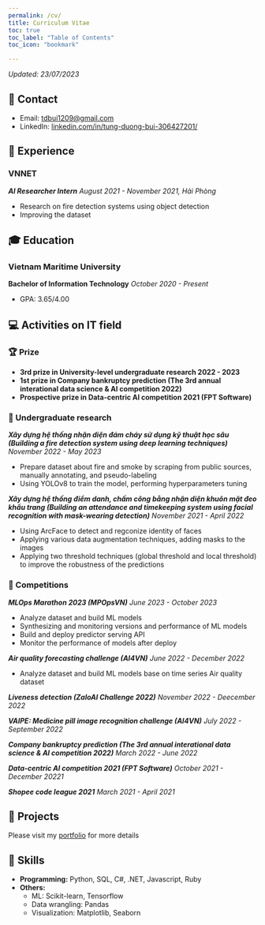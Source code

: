 ```yaml
---
permalink: /cv/
title: Curriculum Vitae
toc: true
toc_label: "Table of Contents"
toc_icon: "bookmark"

---
```

*Updated: 23/07/2023*

## 📧 Contact
- Email: tdbui1209@gmail.com
- LinkedIn: [linkedin.com/in/tung-duong-bui-306427201/](https://www.linkedin.com/in/tung-duong-bui-306427201/)

## 💼 Experience
### VNNET
***AI Researcher Intern***
*August 2021 - November 2021, Hải Phòng*
- Research on fire detection systems using object detection
- Improving the dataset

## 🎓 Education
### Vietnam Maritime University
**Bachelor of Information Technology**
*October 2020 - Present*
- GPA: 3.65/4.00

## 💻 Activities on IT field
### 🏆 Prize
- **3rd prize in University-level undergraduate research 2022 - 2023**
- **1st prize in Company bankruptcy prediction (The 3rd annual interational data science & AI competition 2022)**
- **Prospective prize in Data-centric AI competition 2021 (FPT Software)**

### 🔬 Undergraduate research
***Xây dựng hệ thống nhận diện đám cháy sử dụng kỹ thuật học sâu (Building a fire detection system using deep learning techniques)***
*November 2022 - May 2023*
- Prepare dataset about fire and smoke by scraping from public sources, manually annotating, and pseudo-labeling
- Using YOLOv8 to train the model, performing hyperparameters tuning

***Xây dựng hệ thống điểm danh, chấm công bằng nhận diện khuôn mặt đeo khẩu trang (Building an attendance and timekeeping system using facial recognition with mask-wearing detection)***
*November 2021 - April 2022*
- Using ArcFace to detect and regconize identity of faces
- Applying various data augmentation techniques, adding masks to the images
- Applying two threshold techniques (global threshold and local threshold) to improve the robustness of the predictions

### 🤖 Competitions
***MLOps Marathon 2023 (MPOpsVN)***
*June 2023 - October 2023*
- Analyze dataset and build ML models
- Synthesizing and monitoring versions and performance of ML models
- Build and deploy predictor serving API
- Monitor the performance of models after deploy

***Air quality forecasting challenge (AI4VN)***
*June 2022 - December 2022*
- Analyze dataset and build ML models base on time series Air quality dataset

***Liveness detection (ZaloAI Challenge 2022)***
*November 2022 - Deecember 2022*

***VAIPE: Medicine pill image recognition challenge (AI4VN)***
*July 2022 - September 2022*

***Company bankruptcy prediction (The 3rd annual interational data science & AI competition 2022)***
*March 2022 - June 2022*

***Data-centric AI competition 2021 (FPT Software)***
*October 2021 - December 20221*

***Shopee code league 2021***
*March 2021 - April 2021*

## 📝 Projects
Please visit my [portfolio](https://tdbui1209.github.io/portfolio/) for more details

## 🤖 Skills
- **Programming:** Python, SQL, C#, .NET, Javascript, Ruby
- **Others:** 
  - ML: Scikit-learn, Tensorflow
  - Data wrangling: Pandas
  - Visualization: Matplotlib, Seaborn